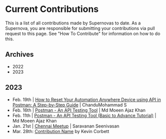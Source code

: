 # Current Contributions

This is a list of all contributions made by Supernovas to date. 
As a Supernova, you are responsible for submitting your contributions via pull request to this page.
See "How To Contribute" for information on how to do this.

## Archives
- 2022
- 2023

## 2023
- Feb. 19th | [How to Reset Your Automation Anywhere Device using API in Postman: A Step-by-Step Guide](https://chandmohammad.hashnode.dev/how-to-reset-your-automation-anywhere-device-using-api-in-postman-a-step-by-step-guide) | ChanduMohammad S
- Feb. 16th | [Postman - An API Testing Tool](https://www.codewithmmak.com/postman/) | Md Moeen Ajaz Khan
- Feb. 11th | [Postman - An API Testing Tool (Basic to Advance Tutorial)](https://www.youtube.com/watch?v=b8X24Afl_G4&list=PL3IwAics3J0ef1VZCgmwRuZASzAi7eNcT) | Md Moeen Ajaz Khan
- Jan. 21st | [Chennai Meetup](https://www.thetesttribe.com/the-test-tribe-7th-chennai-meetup/) | Saravanan Seenivasan
- Mar. 28th: [Contribution Name](https://google.com/) by Kevin Corbett
